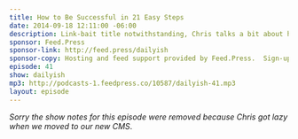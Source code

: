 ```yaml
---
title: How to Be Successful in 21 Easy Steps
date: 2014-09-18 12:11:00 -06:00
description: Link-bait title notwithstanding, Chris talks a bit about how success is perceived in our culture and his own struggles with running a business and the successes and failures along the way.
sponsor: Feed.Press
sponsor-link: http://feed.press/dailyish
sponsor-copy: Hosting and feed support provided by Feed.Press.  Sign-up today and try FeedPress on a 14 day trial (no contracts or commitments). Use promo code "dailyish" during checkout to get 10% off your first year.
episode: 41
show: dailyish
mp3: http://podcasts-1.feedpress.co/10587/dailyish-41.mp3
layout: episode
---
```


<em>Sorry the show notes for this episode were removed because Chris got lazy when we moved to our new CMS</em>.
